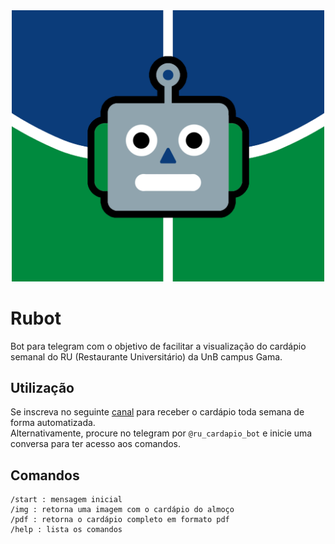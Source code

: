 <div style="text-align: center;">
    <img src="assets/rubot.png" alt="" width="500" />
</div>

# Rubot
Bot para telegram com o objetivo de facilitar a visualização do cardápio semanal do RU (Restaurante Universitário) da UnB campus Gama.

## Utilização
Se inscreva no seguinte [canal](https://t.me/rucardapio) para receber o cardápio toda semana de forma automatizada.  
Alternativamente, procure no telegram por `@ru_cardapio_bot` e inicie uma conversa para ter acesso aos comandos. 

## Comandos
```
/start : mensagem inicial
/img : retorna uma imagem com o cardápio do almoço
/pdf : retorna o cardápio completo em formato pdf
/help : lista os comandos
```